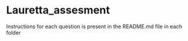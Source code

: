# Lauretta_assesment

Instructions for each question is present in the README.md file in each folder
